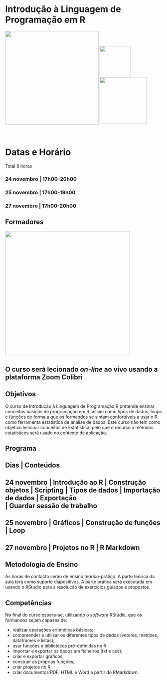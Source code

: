 

# Introdução à Linguagem de Programação em R

<img src="https://github.com/CarinaSilva/Introducao-Linguagem-de-Programacao-em-R/blob/main/Logos.png" width=300 align=left> <br />

 <br />
<img src="https://github.com/CarinaSilva/Introducao-Linguagem-de-Programacao-em-R/blob/main/logo_R.png" width=100 align=left> 
<img src="https://github.com/CarinaSilva/Introducao-Linguagem-de-Programacao-em-R/blob/main/logo_RSudio.png" width=150 align=rigth> <br />


<br />
<br />


# Datas e Horário
Total 8 horas

### 24 novembro | 17h00-20h00
### 25 novembro | 17h00-19h00
### 27 novembro | 17h00-20h00 

## Formadores
  <img src="https://github.com/CarinaSilva/Introducao-Linguagem-de-Programacao-em-R/blob/main/foto_formadores.png" width=400 align=center>
   
   
   
## O curso será lecionado *on-line* ao vivo usando a plataforma Zoom Colibri

## Objetivos
O curso de Introdução à Linguagem de Programação R pretende ensinar conceitos básicos de programação em R, assim como tipos de dados, loops e funções de forma a que os formandos se sintam confortáveis a usar o R como ferramenta estatística de análise de dados.
Este curso não tem como objetivo lecionar conceitos de Estatística, pelo que o recurso a métodos estatísticos será usado no contexto de aplicação.

## Programa

Dias                   |       Conteúdos
----------------------------------------------------------
**24 novembro**        |        Introdução ao R
                       |        Construção objetos
                       |        Scripting
                       |        Tipos de dados 
                       |        Importação de dados
                       |        Exportação      
                       |        Guardar sessão de trabalho                       
----------------------------------------------------------
 **25 novembro**       |         Gráficos
                       |         Construção de funções      
                       |         Loop
------------------------------------------------------------
 **27 novembro**       |         Projetos no R
                       |         R Markdown                     
-------------------------------------------------------------


## Metodologia de Ensino
As horas de contacto serão de ensino teórico-prático. A parte teórica da aula terá como suporte diapositivos. A parte prática será executada em usando o RStudio para a resolução de exercícios guiados e propostos.

## Competências
No final do curso espera-se, utilizando o *software* RStudio, que os formandos sejam capazes de:

   - realizar operações aritméticas básicas;
   - compreender e utilizar os diferentes tipos de dados (vetores, matrizes, dataframes e listas);
   - usar funções e bibliotecas pré-definidas no R;
   - importar e exportar os dados em ficheiros (txt e csv);
   - criar e exportar gráficos;
   - construir as próprias funções;
   - criar projetos no R;
   - criar documentos PDF, HTML e Word a partir do RMarkdown.
 
   
  ## 


